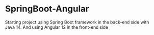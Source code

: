 # SpringBoot-Angular
Starting project using Spring Boot framework in the back-end side with Java 14. And using Angular 12 in the front-end side 
